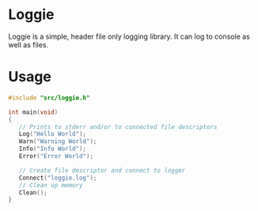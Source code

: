 # Loggie
Loggie is a simple, header file only logging library. It can log to console as well as files.

# Usage

```c
#include "src/loggie.h"

int main(void)
{
   // Prints to stderr and/or to connected file descriptors
   Log("Hello World");
   Warn("Warning World");
   Info("Info World");
   Error("Error World");

   // Create file descriptor and connect to logger
   Connect("loggie.log");
   // Clean up memory
   Clean();
}
```
